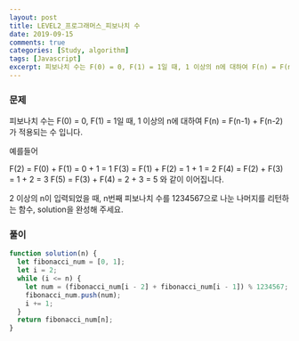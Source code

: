 ```yaml
---
layout: post
title: LEVEL2_프로그래머스_피보나치 수
date: 2019-09-15
comments: true
categories: [Study, algorithm]
tags: [Javascript]
excerpt: 피보나치 수는 F(0) = 0, F(1) = 1일 때, 1 이상의 n에 대하여 F(n) = F(n-1) + F(n-2) 가 적용되는 수 입니다.
---
```


### 문제

피보나치 수는 F(0) = 0, F(1) = 1일 때, 1 이상의 n에 대하여 F(n) = F(n-1) + F(n-2) 가 적용되는 수 입니다.

예를들어

F(2) = F(0) + F(1) = 0 + 1 = 1
F(3) = F(1) + F(2) = 1 + 1 = 2
F(4) = F(2) + F(3) = 1 + 2 = 3
F(5) = F(3) + F(4) = 2 + 3 = 5
와 같이 이어집니다.

2 이상의 n이 입력되었을 때, n번째 피보나치 수를 1234567으로 나눈 나머지를 리턴하는 함수, solution을 완성해 주세요.

### 풀이

```javascript
function solution(n) {
  let fibonacci_num = [0, 1];
  let i = 2;
  while (i <= n) {
    let num = (fibonacci_num[i - 2] + fibonacci_num[i - 1]) % 1234567;
    fibonacci_num.push(num);
    i += 1;
  }
  return fibonacci_num[n];
}
```
